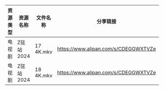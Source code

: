 | 资源类型 | 资源名称    | 文件名称      | 分享链接                                 | 更新时间                |
| ---- | ------- | --------- | ------------------------------------ | ------------------- |
| 电视剧  | Z驻站2024 | 17 4K.mkv | https://www.alipan.com/s/CDEGGWXTVZe | 2025-01-16 00:06:36 |
| 电视剧  | Z驻站2024 | 18 4K.mkv | https://www.alipan.com/s/CDEGGWXTVZe | 2025-01-16 00:06:36 |
